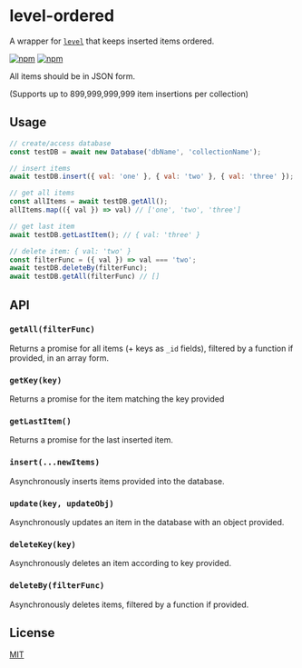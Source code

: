 # level-ordered

A wrapper for [`level`][level] that keeps inserted items ordered.

[![npm](https://img.shields.io/npm/v/level-ordered.svg?label=&logo=npm)](https://www.npmjs.com/package/level-ordered)
[![npm](https://img.shields.io/npm/dm/level-ordered.svg?label=dl)](https://www.npmjs.com/package/level-ordered)

All items should be in JSON form.

(Supports up to 899,999,999,999 item insertions per collection)

## Usage
```js 
// create/access database
const testDB = await new Database('dbName', 'collectionName');

// insert items
await testDB.insert({ val: 'one' }, { val: 'two' }, { val: 'three' });

// get all items
const allItems = await testDB.getAll();
allItems.map(({ val }) => val) // ['one', 'two', 'three']

// get last item
await testDB.getLastItem(); // { val: 'three' }

// delete item: { val: 'two' }
const filterFunc = ({ val }) => val === 'two';
await testDB.deleteBy(filterFunc);
await testDB.getAll(filterFunc) // []
```    
## API

### `getAll(filterFunc)`
Returns a promise for all items (+ keys as `_id` fields), filtered by a function if provided, in an array form.

### `getKey(key)`
Returns a promise for the item matching the key provided

### `getLastItem()`
Returns a promise for the last inserted item.

### `insert(...newItems)`
Asynchronously inserts items provided into the database.

### `update(key, updateObj)`
Asynchronously updates an item in the database with an object provided.

### `deleteKey(key)`
Asynchronously deletes an item according to key provided.

### `deleteBy(filterFunc)`
Asynchronously deletes items, filtered by a function if provided.

## License
[MIT](LICENSE.md)

[level]: https://github.com/Level/level